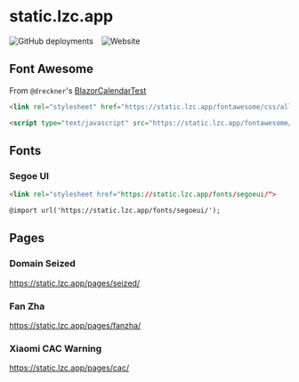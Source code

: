 # static.lzc.app

![GitHub deployments](https://img.shields.io/github/deployments/lzcapp/static.lzc.app/github-pages?style=for-the-badge) &ensp; ![Website](https://img.shields.io/website?url=https%3A%2F%2Fstatic.lzc.app%2F&style=for-the-badge&label=static.lzc.app)
 
## Font Awesome

From `@dreckner`'s [BlazorCalendarTest](https://github.com/dreckner/BlazorCalendarTest)

```html
<link rel="stylesheet" href="https://static.lzc.app/fontawesome/css/all.min.css">
 ```

```html
<script type="text/javascript" src="https://static.lzc.app/fontawesome/js/all.min.js"></script>
```

## Fonts

### Segoe UI

```html
<link rel="stylesheet href="https://static.lzc.app/fonts/segoeui/">
```

```html
@import url('https://static.lzc.app/fonts/segoeui/');
```

## Pages 

### Domain Seized

<https://static.lzc.app/pages/seized/>

### Fan Zha

<https://static.lzc.app/pages/fanzha/>

### Xiaomi CAC Warning

<https://static.lzc.app/pages/cac/>
